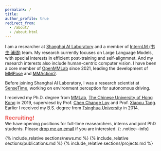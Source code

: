 ```yaml
---
permalink: /
title:
author_profile: true
redirect_from: 
  - /about/
  - /about.html
---
```


I am a researcher at [Shanghai AI Laboratory](https://www.shlab.org.cn) and a member of [InternLM (书生·浦语)](https://github.com/InternLM) team. My research currently focuses on Large Language Models, with special interests in efficient post-training and self-alignmnet. And my research interests also include human-centric computer vision. I have been a core member of [OpenMMLab](https://github.com/open-mmlab) since 2021, leading the development of [MMPose](https://github.com/open-mmlab/mmpose) and [MMAction2](https://github.com/open-mmlab/mmaction2).

Before joining Shanghai AI Laboratory, I was a research scientist at [SenseTime](https://www.sensetime.com), working on environment perception for autonomous driving.

I received my Ph.D. degree from [MMLab](https://mmlab.ie.cuhk.edu.hk/), [The Chinese University of Hong Kong](https://www.cuhk.edu.hk) in 2019, superviesd by Prof. [Chen Change Loy](https://www.mmlab-ntu.com/person/ccloy/) and Prof. [Xiaoou Tang](https://scholar.google.com/citations?user=qpBtpGsAAAAJ). Earlier I received my B.S. degree from [Tsinghua University](https://www.tsinghua.edu.cn) in 2014.

<span style="color:#ee5f5b"> <font size="+1"> <b> Recruiting! </b></font></span><br>
We have opening positions for full-time reasearchers, interns and joint PhD students. Please [drop me an email](mailto:liyining@pjlab.org.cn) if you are interested.
{: .notice--info}

{% include_relative sections/news.md %}
{% include_relative sections/publications.md %}
{% include_relative sections/projects.md %}
